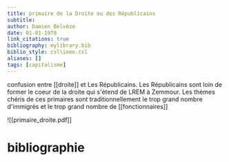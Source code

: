 ```yaml
---
title: primaire de la Droite ou des Républicains
subtitle:
author: Damien Belvèze
date: 01-01-1970
link_citations: true
bibliography: mylibrary.bib
biblio_style: csl\ieee.csl
aliases: []
tags: [capitalisme]
---
```


confusion entre [[droite]] et Les Républicains. 
Les Républicains sont loin de former le coeur de la droite qui s'étend de LREM à Zemmour. 
Les thèmes chéris de ces primaires sont traditionnellement le trop grand nombre d'immigrés et le trop grand nombre de [[fonctionnaires]]

![[primaire_droite.pdf]]




# bibliographie

